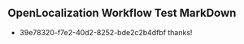 ## OpenLocalization Workflow Test MarkDown
* 39e78320-f7e2-40d2-8252-bde2c2b4dfbf thanks!

<!--HONumber=Aug16_HO4-->


